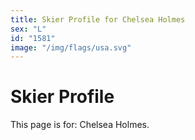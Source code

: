 ```yaml
---
title: Skier Profile for Chelsea Holmes
sex: "L"
id: "1581"
image: "/img/flags/usa.svg" 
---
```


# Skier Profile

This page is for: Chelsea Holmes.
    